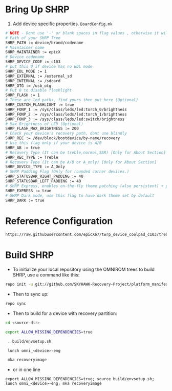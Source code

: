 # Bring Up SHRP

1. Add device specific properties. `BoardConfig.mk`
```bash
# NOTE - Dont use '-' or blank spaces in flag values , otherwise it will create build errors or other bugs in recovery (Excluding SHRP_PATH,SHRP_REC). 
# Path of your SHRP Tree
SHRP_PATH := device/brand/codename
# Maintainer name
SHRP_MAINTAINER := epicX
# Device codename
SHRP_DEVICE_CODE := c103
# put this 0 if device has no EDL mode
SHRP_EDL_MODE := 1
SHRP_EXTERNAL := /external_sd
SHRP_INTERNAL := /sdcard
SHRP_OTG := /usb_otg
# Put 0 to disable flashlight
SHRP_FLASH := 1
# These are led paths, find yours then put here (Optional)
SHRP_CUSTOM_FLASHLIGHT := true
SHRP_FONP_1 := /sys/class/leds/led:torch_0/brightness
SHRP_FONP_2 := /sys/class/leds/led:torch_1/brightness
SHRP_FONP_3 := /sys/class/leds/led:switch/brightness
# Max Brightness of LED (Optional)
SHRP_FLASH_MAX_BRIGHTNESS := 200
# Check your device's recovery path, dont use blindly
SHRP_REC := /dev/block/bootdevice/by-name/recovery
# Use this flag only if your device is A/B
SHRP_AB := true
# Recovery Type (It can be treble,normal,SAR) [Only for About Section]
SHRP_REC_TYPE := Treble
# Recovery Type (It can be A/B or A_only) [Only for About Section]
SHRP_DEVICE_TYPE := A_Only
# SHRP Padding Flag (Only for rounded corner devices.)
SHRP_STATUSBAR_RIGHT_PADDING := 40
SHRP_STATUSBAR_LEFT_PADDING := 40
# SHRP Express, enables on-the-fly theme patching (also persistent) + persistent lock
SHRP_EXPRESS := true
# SHRP Dark mode, use this flag to have dark theme set by default
SHRP_DARK := true
```

# Reference Configuration

```bash
https://raw.githubusercontent.com/epicX67/twrp_device_coolpad_c103/treble/BoardConfig.mk
```

# Build SHRP


* To initialize your local repository using the OMNIROM trees to build SHRP, use a command like this:

```bash
repo init -u git://github.com/SKYHAWK-Recovery-Project/platform_manifest_twrp_omni.git -b android-9.0
```
* Then to sync up:

```bash
repo sync
```

* Then to build for a device with recovery partition:

```bash
cd <source-dir>

export ALLOW_MISSING_DEPENDENCIES=true

 . build/envsetup.sh

 lunch omni_<device>-eng

 mka recoveryimage
```

* or in one line
```
export ALLOW_MISSING_DEPENDENCIES=true; source build/envsetup.sh; lunch omni_<device>-eng; mka recoveryimage
```
